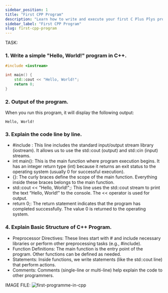 ```yaml
---
sidebar_position: 1
title: "First CPP Program"
description: "Learn how to write and execute your first C Plus Plys program using a simple 'Hello, World!' example."
sidebar_label: "First CPP Program"
slug: first-cpp-program
---
```


TASK:

### 1. Write a simple "Hello, World!" program in C++.
```cpp
#include <iostream>

int main() {
    std::cout << "Hello, World!";
    return 0;
}
```
### 2. Output of the program.
When you run this program, it will display the following output:
``` 
Hello, World!
```
### 3. Explain the code line by line.
- #include <iostream>: This line includes the standard input/output stream library (iostream). It allows us to use the std::cout (output) and std::cin (input) streams.
- int main(): This is the main function where program execution begins. It has an integer return type (int) because it returns an exit status to the operating system (usually 0 for successful execution).
- {}: The curly braces define the scope of the main function. Everything inside these braces belongs to the main function.
- std::cout << "Hello, World!";: This line uses the std::cout stream to print the text “Hello, World!” to the console. The << operator is used for output.
- return 0;: The return statement indicates that the program has completed successfully. The value 0 is returned to the operating system.
### 4. Explain Basic Structure of C++ Program.
- Preprocessor Directives: These lines start with # and include necessary libraries or perform other preprocessing tasks (e.g., #include).
- Function Definitions: The main function is the entry point of the program. Other functions can be defined as needed.
- Statements: Inside functions, we write statements (like the std::cout line) that perform actions.
- Comments: Comments (single-line or multi-line) help explain the code to other programmers.


IMAGE FILE:
![first-programme-in-cpp](../../static/img/day-02/first-program.png)
